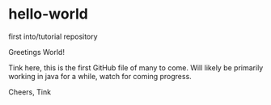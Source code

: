 # hello-world
first into/tutorial repository

Greetings World!

Tink here, this is the first GitHub file of many to come. Will likely be primarily working in java for a while, watch for coming progress.

Cheers,
Tink
